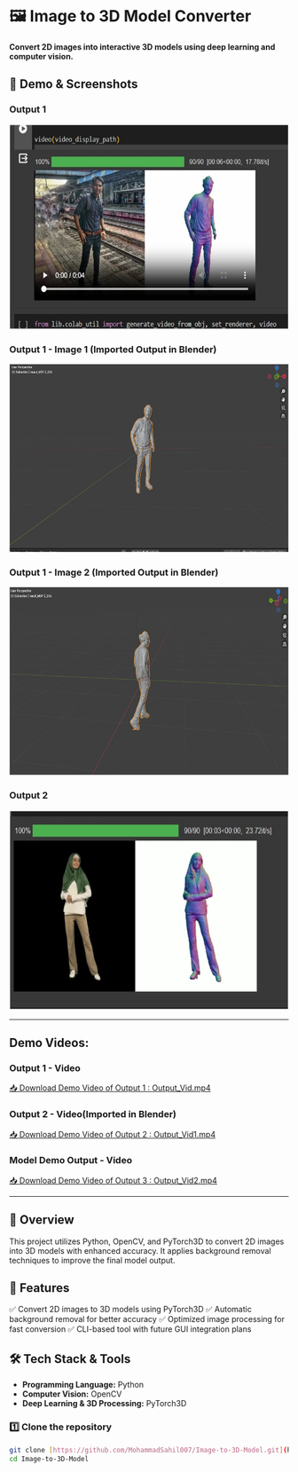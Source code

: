 # 🖼️ Image to 3D Model Converter

**Convert 2D images into interactive 3D models using deep learning and computer vision.**
## 🎥 Demo & Screenshots

### Output 1
<p align="center">
  <img src="Output/1.jpeg" alt="Output 1" width="600" height="370"/>
</p>  

### Output 1 - Image 1 (Imported Output in Blender)  
<p align="center">
  <img src="Output/2.jpeg" alt="Output 1 - Image 1 (Imported Output in Blender)" width="630" height="340"/>
</p>  

### Output 1 - Image 2 (Imported Output in Blender)  
<p align="center">
  <img src="Output/3.jpeg" alt="Output 1 - Image 2(Imported Output in Blender)" width="630" height="340"/>
</p>  


### Output 2
<p align="center">
  <img src="Output/5.jpg" alt="Output 2" width="620" height="360"/>
</p>

---

## Demo Videos:

### Output 1 - Video
[📥 Download Demo Video of Output 1 :  Output_Vid.mp4](https://github.com/MohammadSahil007/Image-to-3D-Object/raw/main/Output/Output_Vid.mp4)


### Output 2 - Video(Imported in Blender)
[📥 Download Demo Video of Output 2 :  Output_Vid1.mp4](https://github.com/MohammadSahil007/Image-to-3D-Object/raw/main/Output/Output_Vid1.mp4)

### Model Demo Output - Video

[📥 Download Demo Video of Output 3 :  Output_Vid2.mp4](https://github.com/MohammadSahil007/Image-to-3D-Object/raw/main/Output/Output_Vid2.mp4)

---
## 📌 Overview

This project utilizes Python, OpenCV, and PyTorch3D to convert 2D images into 3D models with enhanced accuracy. It applies background removal techniques to improve the final model output.

## 🚀 Features

✅ Convert 2D images to 3D models using PyTorch3D
✅ Automatic background removal for better accuracy
✅ Optimized image processing for fast conversion
✅ CLI-based tool with future GUI integration plans

## 🛠️ Tech Stack & Tools

- **Programming Language:** Python
- **Computer Vision:** OpenCV
- **Deep Learning & 3D Processing:** PyTorch3D




### 1️⃣ Clone the repository

```bash
git clone [https://github.com/MohammadSahil007/Image-to-3D-Model.git](https://github.com/MohammadSahil007/Image-to-3D-Model.git)
cd Image-to-3D-Model
